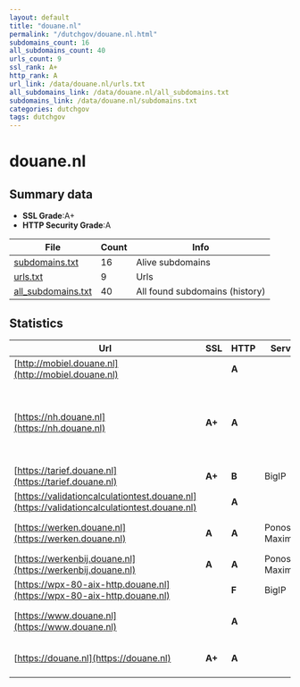 ```yaml
---
layout: default
title: "douane.nl"
permalink: "/dutchgov/douane.nl.html"
subdomains_count: 16
all_subdomains_count: 40
urls_count: 9
ssl_rank: A+
http_rank: A
url_link: /data/douane.nl/urls.txt
all_subdomains_link: /data/douane.nl/all_subdomains.txt
subdomains_link: /data/douane.nl/subdomains.txt
categories: dutchgov
tags: dutchgov
---
```



# douane.nl
## Summary data


 - **SSL Grade**:A+
 - **HTTP Security Grade**:A


| File       | Count | Info |
|------------|-------|------|
|[subdomains.txt](/DutchGovScope/data/douane.nl/subdomains.txt)|16|Alive subdomains|
|[urls.txt](/DutchGovScope/data/douane.nl/urls.txt)|9|Urls|
|[all_subdomains.txt](/DutchGovScope/data/douane.nl/all_subdomains.txt)|40|All found subdomains (history)|


## Statistics


| Url | SSL | HTTP | Server | Cookie | HSTS | CORS | CTO | CSP | XFO | XXP | RP |FP| Tech |Title |
|--------|-------|-------|------|------|------|------|------|------|------|------|------|------|------|------|
|[http://mobiel.douane.nl](http://mobiel.douane.nl)| | **A**||:white_check_mark: |:white_check_mark: | | |:warning: | :white_check_mark: | :white_check_mark: | :white_check_mark: | |||
|[https://nh.douane.nl](https://nh.douane.nl)| **A+**| **A**||:white_check_mark: |:white_check_mark: | | | | :white_check_mark: | :white_check_mark: | :white_check_mark: | |HSTS MySQL PHP WordPress Yoast SEO Premium:21.8 Yoast SEO:21.8|Home | Nationale...|
|[https://tarief.douane.nl](https://tarief.douane.nl)| **A+**| **B**|BigIP|:white_check_mark: |:white_check_mark: | | | | :white_check_mark: | :white_check_mark: | :white_check_mark: | |F5 BigIP||
|[https://validationcalculationtest.douane.nl](https://validationcalculationtest.douane.nl)| | **A**|| |:white_check_mark: | | | | :white_check_mark: | :white_check_mark: | :white_check_mark: | |HSTS IBM DataPower||
|[https://werken.douane.nl](https://werken.douane.nl)| **A**| **A**|Ponos Maximum|:white_check_mark: |:white_check_mark: | | |:warning: | :white_check_mark: | :white_check_mark: | :white_check_mark: | |HSTS|Werken bij de Do...|
|[https://werkenbij.douane.nl](https://werkenbij.douane.nl)| **A**| **A**|Ponos Maximum|:white_check_mark: |:white_check_mark: | | |:warning: | :white_check_mark: | :white_check_mark: | :white_check_mark: | |HSTS||
|[https://wpx-80-aix-http.douane.nl](https://wpx-80-aix-http.douane.nl)| | **F**|BigIP| | | | | | | | :white_check_mark: | |F5 BigIP||
|[https://www.douane.nl](https://www.douane.nl)| | **A**||:white_check_mark: |:white_check_mark: | | |:warning: | :white_check_mark: | :white_check_mark: | :white_check_mark: | |HSTS|301 Moved Perman...|
|[https://douane.nl](https://douane.nl)| **A+**| **A**||:white_check_mark: |:white_check_mark: | | |:warning: | :white_check_mark: | :white_check_mark: | :white_check_mark: | |HSTS|301 Moved Perman...|


